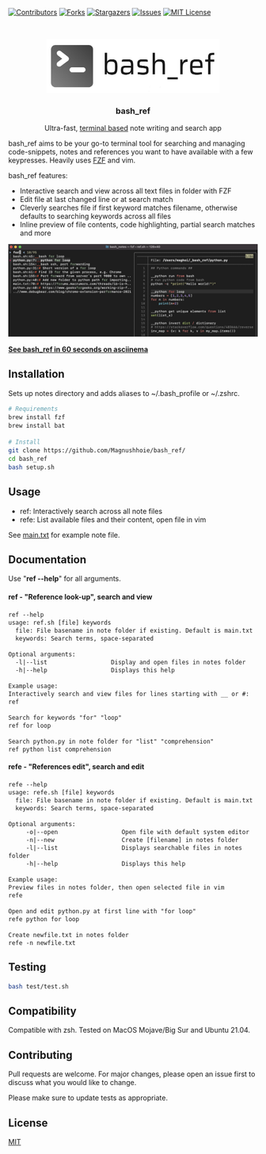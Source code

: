 <!-- PROJECT SHIELDS -->
[![Contributors][contributors-shield]][contributors-url]
[![Forks][forks-shield]][forks-url]
[![Stargazers][stars-shield]][stars-url]
[![Issues][issues-shield]][issues-url]
[![MIT License][license-shield]][license-url]

<!-- PROJECT LOGO -->
<br />
<p align="center">
  <a href="https://github.com/Magnushhoie/bash_ref">
    <img src="img/bash_ref.png" alt="Logo" width="350">
  </a>

  <h3 align="center">bash_ref</h3>

  <p align="center">
    Ultra-fast, <a href="https://asciinema.org/a/458105">terminal based</a> note writing and search app
  
  </p>
</p>

bash_ref aims to be your go-to terminal tool for searching and managing code-snippets, notes and references you want to have available with a few keypresses. Heavily uses <a href="[https://asciinema.org/a/458105](https://github.com/junegunn/fzf)">FZF</a> and vim.

bash_ref features:
- Interactive search and view across all text files in folder with FZF
- Edit file at last changed line or at search match
- Cleverly searches file if first keyword matches filename, otherwise defaults to searching keywords across all files
- Inline preview of file contents, code highlighting, partial search matches and more

<a href="https://asciinema.org/a/458105">
<img src="img/image.jpg" alt="Logo" width="700">

**[See bash_ref in 60 seconds on asciinema](https://asciinema.org/a/458105)**
  
## Installation

Sets up notes directory and adds aliases to ~/.bash_profile or ~/.zshrc.

```bash
# Requirements
brew install fzf
brew install bat
  
# Install
git clone https://github.com/Magnushhoie/bash_ref/
cd bash_ref
bash setup.sh
```

## Usage
- ref: Interactively search across all note files
- refe: List available files and their content, open file in vim

See [main.txt](_bash_ref/main.txt) for example note file.

## Documentation

Use "**ref --help**" for all arguments.

#### ref - "Reference look-up", search and view

```text
ref --help
usage: ref.sh [file] keywords
  file: File basename in note folder if existing. Default is main.txt
  keywords: Search terms, space-separated

Optional arguments:
  -l|--list                  Display and open files in notes folder
  -h|--help                  Displays this help

Example usage:
Interactively search and view files for lines starting with __ or #:
ref

Search for keywords "for" "loop"
ref for loop

Search python.py in note folder for "list" "comprehension"
ref python list comprehension
```

#### refe - "References edit", search and edit

```text
refe --help
usage: refe.sh [file] keywords
  file: File basename in note folder if existing. Default is main.txt
  keywords: Search terms, space-separated

Optional arguments:
     -o|--open                  Open file with default system editor
     -n|--new                   Create [filename] in notes folder
     -l|--list                  Displays searchable files in notes folder
     -h|--help                  Displays this help

Example usage:
Preview files in notes folder, then open selected file in vim
refe

Open and edit python.py at first line with "for loop"
refe python for loop

Create newfile.txt in notes folder
refe -n newfile.txt
```

## Testing

```bash
bash test/test.sh
```

## Compatibility
Compatible with zsh. Tested on MacOS Mojave/Big Sur and Ubuntu 21.04. 

## Contributing
Pull requests are welcome. For major changes, please open an issue first to discuss what you would like to change.

Please make sure to update tests as appropriate.

## License
[MIT](https://choosealicense.com/licenses/mit/)

<!-- MARKDOWN LINKS & IMAGES -->
<!-- https://www.markdownguide.org/basic-syntax/#reference-style-links -->
[contributors-shield]: https://img.shields.io/github/contributors/Magnushhoie/bash_ref.svg?style=for-the-badge
[contributors-url]: https://github.com/Magnushhoie/bash_ref/graphs/contributors
[forks-shield]: https://img.shields.io/github/forks/Magnushhoie/bash_ref.svg?style=for-the-badge
[forks-url]: https://github.com/Magnushhoie/bash_ref/network/members
[stars-shield]: https://img.shields.io/github/stars/Magnushhoie/bash_ref.svg?style=for-the-badge
[stars-url]: https://github.com/Magnushhoie/bash_ref/stargazers
[issues-shield]: https://img.shields.io/github/issues/Magnushhoie/bash_ref.svg?style=for-the-badge
[issues-url]: https://github.com/Magnushhoie/bash_ref/issues
[license-shield]: https://img.shields.io/github/license/othneildrew/Best-README-Template.svg?style=for-the-badge
[license-url]: https://github.com/Magnushhoie/bash_ref/blob/master/LICENSE.txt
